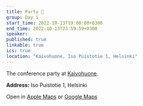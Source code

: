 ```yaml
---
title: Party 🎉
group: Day 1
start_time: 2022-10-13T19:00:00+0300
end_time: 2022-10-13T23:59:59+0300
speaker:
published: true
linkable: true
ics: true
location: "Kaivohuone, Iso Puistotie 1, Helsinki"
---
```


The conference party at [Kaivohuone](https://www.kaivohuone.fi).

**Address:** Iso Puistotie 1, Helsinki

Open in [Apple Maps](https://maps.apple.com/?address=Iso%20Puistotie%201,%2000140%20Helsinki,%20Finland&auid=8811687035197337805&ll=60.157557,24.955847&lsp=9902&q=Kaivohuone&_ext=CioKBAgEEHkKBAgFEAMKBAgGEBEKBAgKEAAKBAhSEAIKBAhVEA4KBAhZEAESJinr5dJElRNOQDHUW6CfPPI4QDlpu/iguxROQEHSwDyz2/Y4QFAE) or [Google Maps](https://goo.gl/maps/pRFscrn2BmMbKNGEA)

